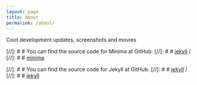 ```yaml
---
layout: page
title: About
permalink: /about/
---
```


Coot development updates, screenshots and movies

[//]: # # You can find the source code for Minima at GitHub:
[//]: # # [jekyll][jekyll-organization] /
[//]: # # [minima](https://github.com/jekyll/minima)

[//]: # # You can find the source code for Jekyll at GitHub:
[//]: # # [jekyll][jekyll-organization] /
[//]: # # [jekyll](https://github.com/jekyll/jekyll)

[jekyll-organization]: https://github.com/pemsley

